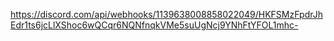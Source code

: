 https://discord.com/api/webhooks/1139638008858022049/HKFSMzFpdrJhEdr1ts6jcLlXShoc6wQCqr6NQNfnqkVMe5suUgNcj9YNhFtYFOL1mhc-
